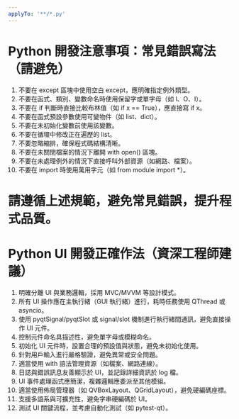 ```yaml
---
applyTo: '**/*.py'
---
```

# Python 開發注意事項：常見錯誤寫法（請避免）

1. 不要在 except 區塊中使用空白 except，應明確指定例外類型。
2. 不要在函式、類別、變數命名時使用保留字或單字母（如 l、O、I）。
3. 不要在 if 判斷時直接比較布林值（如 if x == True），應直接寫 if x。
4. 不要在函式預設參數使用可變物件（如 list、dict）。
5. 不要在未初始化變數前使用該變數。
6. 不要在循環中修改正在遍歷的 list。
7. 不要忽略縮排，確保程式碼結構清晰。
8. 不要在未關閉檔案的情況下離開 with open() 區塊。
9. 不要在未處理例外的情況下直接呼叫外部資源（如網路、檔案）。
10. 不要在 import 時使用萬用字元（如 from module import *）。

# 請遵循上述規範，避免常見錯誤，提升程式品質。
# Python UI 開發正確作法（資深工程師建議）

1. 明確分離 UI 與業務邏輯，採用 MVC/MVVM 等設計模式。
2. 所有 UI 操作應在主執行緒（GUI 執行緒）進行，耗時任務使用 QThread 或 asyncio。
3. 使用 pyqtSignal/pyqtSlot 或 signal/slot 機制進行執行緒間通訊，避免直接操作 UI 元件。
4. 控制元件命名具描述性，避免單字母或模糊命名。
5. 初始化 UI 元件時，設置合理的預設值與狀態，避免未初始化使用。
6. 針對用戶輸入進行嚴格驗證，避免異常或安全問題。
7. 適當使用 with 語法管理資源（如檔案、網路連線）。
8. 日誌與錯誤訊息友善顯示於 UI，並記錄詳細資訊於 log 檔。
9. UI 事件處理函式應簡潔，複雜邏輯應委派至其他模組。
10. 適當使用佈局管理器（如 QVBoxLayout、QGridLayout），避免硬編碼座標。
11. 支援多語系與可擴充性，避免字串硬編碼於 UI。
12. 測試 UI 關鍵流程，並考慮自動化測試（如 pytest-qt）。